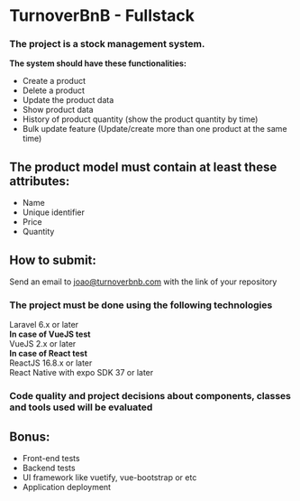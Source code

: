 # TurnoverBnB - Fullstack
### The project is a stock management system.

<b>The system should have these functionalities:</b>

* Create a product
* Delete a product
* Update the product data
* Show product data
* History of product quantity (show the product quantity by time)
* Bulk update feature (Update/create more than one product at the same time)

## The product model must contain at least these attributes:
* Name
* Unique identifier
* Price
* Quantity

## How to submit:
Send an email to joao@turnoverbnb.com with the link of your repository


### The project must be done using the following technologies

<p>Laravel 6.x or later </br>
<b>In case of VueJS test</b></br>
VueJS 2.x or later</br>
<b>In case of React test</b></br>
ReactJS 16.8.x or later</br>
React Native with expo SDK 37 or later</br>
</p>

### Code quality and project decisions about components, classes and tools used will be evaluated

## Bonus:
* Front-end tests
* Backend tests
* UI framework like vuetify, vue-bootstrap or etc
* Application deployment
